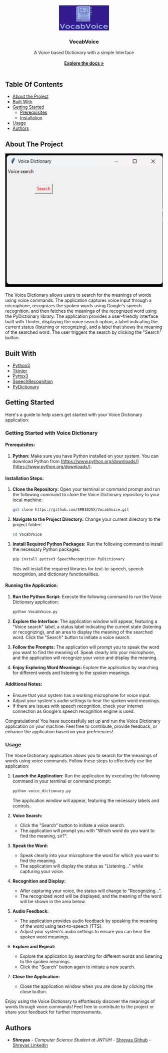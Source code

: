<br/>
<p align="center">
  <a href="https://github.com/SRB1025X/VocabVoice">
    <img src="images/logo.png" alt="Logo" width="160" height="80">
  </a>

  <h3 align="center">VocabVoice</h3>

  <p align="center">
    A Voice based Dictionary with a simple Interface
    <br/>
    <br/>
    <a href="https://github.com/SRB1025X/VocabVoice"><strong>Explore the docs »</strong></a>
    <br/>
    <br/>
  </p>
</p>



## Table Of Contents

* [About the Project](#about-the-project)
* [Built With](#built-with)
* [Getting Started](#getting-started)
  * [Prerequisites](#prerequisites)
  * [Installation](#installation)
* [Usage](#usage)
* [Authors](#authors)

## About The Project

![Screen Shot](images/screenshot.png)

The Voice Dictionary allows users to search for the meanings of words using voice commands. The application captures voice input through a microphone, recognizes the spoken words using Google's speech recognition, and then fetches the meanings of the recognized word using the PyDictionary library. The application provides a user-friendly interface built with Tkinter, displaying the voice search option, a label indicating the current status (listening or recognizing), and a label that shows the meaning of the searched word. The user triggers the search by clicking the "Search" button.

## Built With

* [Python3](https://www.python.org/)
* [Tkinter](https://docs.python.org/3/library/tkinter.html)
* [Pyttsx3](https://pypi.org/project/pyttsx3/)
* [SpeechRecognition](https://pypi.org/project/SpeechRecognition/)
* [PyDictionary](https://pypi.org/project/PyDictionary/)

## Getting Started

Here's a guide to help users get started with your Voice Dictionary application:

### Getting Started with Voice Dictionary

#### Prerequisites:

1. **Python:** Make sure you have Python installed on your system. You can download Python from [https://www.python.org/downloads/](https://www.python.org/downloads/).

#### Installation Steps:

1. **Clone the Repository:**
   Open your terminal or command prompt and run the following command to clone the Voice Dictionary repository to your local machine:

   ```bash
   git clone https://github.com/SRB1025X/VocabVoice.git
   ```

2. **Navigate to the Project Directory:**
   Change your current directory to the project folder:

   ```bash
   cd VocabVoice
   ```

3. **Install Required Python Packages:**
   Run the following command to install the necessary Python packages:

   ```bash
   pip install pyttsx3 SpeechRecognition PyDictionary
   ```

   This will install the required libraries for text-to-speech, speech recognition, and dictionary functionalities.

#### Running the Application:

1. **Run the Python Script:**
   Execute the following command to run the Voice Dictionary application:

   ```bash
   python VocabVoice.py
   ```

2. **Explore the Interface:**
   The application window will appear, featuring a "Voice search" label, a status label indicating the current state (listening or recognizing), and an area to display the meaning of the searched word. Click the "Search" button to initiate a voice search.

3. **Follow the Prompts:**
   The application will prompt you to speak the word you want to find the meaning of. Speak clearly into your microphone, and the application will recognize your voice and display the meaning.

4. **Enjoy Exploring Word Meanings:**
   Explore the application by searching for different words and listening to the spoken meanings.

#### Additional Notes:

- Ensure that your system has a working microphone for voice input.
- Adjust your system's audio settings to hear the spoken word meanings.
- If there are issues with speech recognition, check your internet connection as Google's speech recognition engine is used.

Congratulations! You have successfully set up and run the Voice Dictionary application on your machine. Feel free to contribute, provide feedback, or enhance the application based on your preferences!

### Usage

The Voice Dictionary application allows you to search for the meanings of words using voice commands. Follow these steps to effectively use the application:

1. **Launch the Application:**
   Run the application by executing the following command in your terminal or command prompt:

   ```bash
   python voice_dictionary.py
   ```

   The application window will appear, featuring the necessary labels and controls.

2. **Voice Search:**
   - Click the "Search" button to initiate a voice search.
   - The application will prompt you with "Which word do you want to find the meaning, sir?".

3. **Speak the Word:**
   - Speak clearly into your microphone the word for which you want to find the meaning.
   - The application will display the status as "Listening..." while capturing your voice.

4. **Recognition and Display:**
   - After capturing your voice, the status will change to "Recognizing...".
   - The recognized word will be displayed, and the meaning of the word will be shown in the area below.

5. **Audio Feedback:**
   - The application provides audio feedback by speaking the meaning of the word using text-to-speech (TTS).
   - Adjust your system's audio settings to ensure you can hear the spoken word meanings.

6. **Explore and Repeat:**
   - Explore the application by searching for different words and listening to the spoken meanings.
   - Click the "Search" button again to initiate a new search.

7. **Close the Application:**
   - Close the application window when you are done by clicking the close button.


Enjoy using the Voice Dictionary to effortlessly discover the meanings of words through voice commands! Feel free to contribute to the project or share your feedback for further improvements.
## Authors

* **Shreyas** - *Computer Science Student at JNTUH* - [Shreyas Github](https://github.com/SRB1025X) - [Shreyas Linkedin](https://www.linkedin.com/in/srb1025x/)
